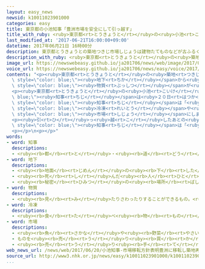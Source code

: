 ```yaml
---
layout: easy_news
newsid: k10011023901000
categories: easy
title: 東京都の小池知事「豊洲市場を安全にして引っ越す」
title_with_ruby: <ruby>東京都<rt>とうきょうと</rt></ruby>の<ruby>小池<rt>こいけ</rt></ruby><ruby>知事<rt>ちじ</rt></ruby>「<ruby>豊洲<rt>とよす</rt></ruby><ruby>市場<rt>しじょう</rt></ruby>を<ruby>安全<rt>あんぜん</rt></ruby>にして<ruby>引<rt>ひ</rt></ruby>っ<ruby>越<rt>こ</rt></ruby>す」
last_modified_at: '2017-06-21T16:00:00+09:00'
datetime: 2017年06月21日 16時00分
description: 東京都とうきょうとの築地つきじ市場しじょうは建物たてものなどが古ふるくなったため、去年きょねん１１月がつに新あたらしい豊洲とよす市場しじょうに引ひっ越こす予定よていでした。
description_with_ruby: <ruby>東京都<rt>とうきょうと</rt></ruby>の<ruby>築地<rt>つきじ</rt></ruby><ruby>市場<rt>しじょう</rt></ruby>は<ruby>建物<rt>たてもの</rt></ruby>などが<ruby>古<rt>ふる</rt></ruby>くなったため、<ruby>去年<rt>きょねん</rt></ruby>１１<ruby>月<rt>がつ</rt></ruby>に<ruby>新<rt>あたら</rt></ruby>しい<ruby>豊洲<rt>とよす</rt></ruby><ruby>市場<rt>しじょう</rt></ruby>に<ruby>引<rt>ひ</rt></ruby>っ<ruby>越<rt>こ</rt></ruby>す<ruby>予定<rt>よてい</rt></ruby>でした。
image_url: https://newswebeasy.github.io/ja201706/news/web/image/2017/06/21/k10011023901000.jpg
voice_url: https://newswebeasy.github.io/ja201706/news/easy/voice/2017/06/21/k10011023901000.mp3
contents: "<p><ruby>東京都<rt>とうきょうと</rt></ruby>の<ruby>築地<rt>つきじ</rt></ruby><ruby>市場<rt>しじょう</rt></ruby>は<ruby>建物<rt>たてもの</rt></ruby>などが<ruby>古<rt>ふる</rt></ruby>くなったため、<ruby>去年<rt>きょねん</rt></ruby>１１<ruby>月<rt>がつ</rt></ruby>に<ruby>新<rt>あたら</rt></ruby>しい<ruby>豊洲<rt>とよす</rt></ruby><ruby>市場<rt>しじょう</rt></ruby>に<ruby>引<rt>ひ</rt></ruby>っ<ruby>越<rt>こ</rt></ruby>す<ruby>予定<rt>よてい</rt></ruby>でした。しかし、<ruby>豊洲<rt>とよす</rt></ruby><ruby>市場<rt>しじょう</rt></ruby>の<span\
  \ style=\"color: blue;\"><ruby>地下<rt>ちか</rt></ruby></span>から<ruby>体<rt>からだ</rt></ruby>に<ruby>悪<rt>わる</rt></ruby>い<span\
  \ style=\"color: blue;\"><ruby>物質<rt>ぶっしつ</rt></ruby></span>が<ruby>見<rt>み</rt></ruby>つかったため、<ruby>引<rt>ひ</rt></ruby>っ<ruby>越<rt>こ</rt></ruby>すことができるかどうかわからなくなっていました。</p>\n\
  <p><ruby>東京都<rt>とうきょうと</rt></ruby>の<ruby>小池<rt>こいけ</rt></ruby><span style=\"color:\
  \ blue;\"><ruby>知事<rt>ちじ</rt></ruby></span>は<ruby>２０日<rt>はつか</rt></ruby>、これからの<ruby>計画<rt>けいかく</rt></ruby>について<ruby>話<rt>はな</rt></ruby>しました。<ruby>小池<rt>こいけ</rt></ruby><span\
  \ style=\"color: blue;\"><ruby>知事<rt>ちじ</rt></ruby></span>は「<ruby>豊洲<rt>とよす</rt></ruby><ruby>市場<rt>しじょう</rt></ruby>を<ruby>安全<rt>あんぜん</rt></ruby>にして、<ruby>引<rt>ひ</rt></ruby>っ<ruby>越<rt>こ</rt></ruby>します。<ruby>豊洲<rt>とよす</rt></ruby><ruby>市場<rt>しじょう</rt></ruby>は、<span\
  \ style=\"color: blue;\"><ruby>冷凍<rt>れいとう</rt></ruby></span>や<ruby>冷蔵<rt>れいぞう</rt></ruby>などの<ruby>技術<rt>ぎじゅつ</rt></ruby>が<ruby>高<rt>たか</rt></ruby>い<span\
  \ style=\"color: blue;\"><ruby>市場<rt>しじょう</rt></ruby></span>にします」と<ruby>言<rt>い</rt></ruby>いました。</p>\n\
  <p><ruby>引<rt>ひ</rt></ruby>っ<ruby>越<rt>こ</rt></ruby>したあとの<ruby>築地<rt>つきじ</rt></ruby><ruby>市場<rt>しじょう</rt></ruby>について、<ruby>小池<rt>こいけ</rt></ruby><span\
  \ style=\"color: blue;\"><ruby>知事<rt>ちじ</rt></ruby></span>は「<ruby>世界<rt>せかい</rt></ruby>で<ruby>有名<rt>ゆうめい</rt></ruby>な<ruby>築地<rt>つきじ</rt></ruby>という<ruby>場所<rt>ばしょ</rt></ruby>を<ruby>大切<rt>たいせつ</rt></ruby>にしたいです。<ruby>築地<rt>つきじ</rt></ruby><ruby>市場<rt>しじょう</rt></ruby>がある<ruby>場所<rt>ばしょ</rt></ruby>には、５<ruby>年<rt>ねん</rt></ruby>ぐらいで<ruby>新<rt>あたら</rt></ruby>しい<ruby>建物<rt>たてもの</rt></ruby>などをつくります。たくさんの<ruby>人<rt>ひと</rt></ruby>が<ruby>食<rt>た</rt></ruby>べ<ruby>物<rt>もの</rt></ruby>を<ruby>楽<rt>たの</rt></ruby>しむことができるような<ruby>場所<rt>ばしょ</rt></ruby>にしたいと<ruby>考<rt>かんが</rt></ruby>えています」と<ruby>言<rt>い</rt></ruby>いました。</p>\n\
  <p></p>\n<p></p>"
words:
- word: 知事
  descriptions:
  - <ruby><rb>都</rb><rt>と</rt></ruby>・<ruby><rb>道</rb><rt>どう</rt></ruby>・<ruby><rb>府</rb><rt>ふ</rt></ruby>・<ruby><rb>県</rb><rt>けん</rt></ruby>などの<ruby><rb>政治</rb><rt>せいじ</rt></ruby>をとる、いちばん<ruby><rb>上</rb><rt>うえ</rt></ruby>の<ruby><rb>役目</rb><rt>やくめ</rt></ruby>。また、その<ruby><rb>人</rb><rt>ひと</rt></ruby>。
- word: 地下
  descriptions:
  - <ruby><rb>地面</rb><rt>じめん</rt></ruby>の<ruby><rb>下</rb><rt>した</rt></ruby>。<ruby><rb>地中</rb><rt>ちちゅう</rt></ruby>。
  - <ruby><rb>死</rb><rt>し</rt></ruby>んだ<ruby><rb>人</rb><rt>ひと</rt></ruby>の<ruby><rb>行</rb><rt>い</rt></ruby>く<ruby><rb>世</rb><rt>よ</rt></ruby>。あの<ruby><rb>世</rb><rt>よ</rt></ruby>。
  - <ruby><rb>秘密</rb><rt>ひみつ</rt></ruby>の<ruby><rb>場所</rb><rt>ばしょ</rt></ruby>。
- word: 物質
  descriptions:
  - <ruby><rb>見</rb><rt>み</rt></ruby>たりさわったりすることができるもの。<ruby><rb>品物</rb><rt>しなもの</rt></ruby>。
- word: 冷凍
  descriptions:
  - <ruby><rb>食</rb><rt>た</rt></ruby>べ<ruby><rb>物</rb><rt>もの</rt></ruby>を<ruby><rb>長</rb><rt>なが</rt></ruby>くもたせるために、<ruby><rb>凍</rb><rt>こお</rt></ruby>らせること。
- word: 市場
  descriptions:
  - <ruby><rb>魚</rb><rt>さかな</rt></ruby>や<ruby><rb>野菜</rb><rt>やさい</rt></ruby>などを、<ruby><rb>決</rb><rt>き</rt></ruby>まった<ruby><rb>時</rb><rt>とき</rt></ruby>にせり<ruby><rb>売</rb><rt>う</rt></ruby>りする<ruby><rb>所</rb><rt>ところ</rt></ruby>。いちば。
  - ものを<ruby><rb>売</rb><rt>う</rt></ruby>り<ruby><rb>買</rb><rt>か</rt></ruby>いする<ruby><rb>範囲</rb><rt>はんい</rt></ruby>。マーケット。
  - <ruby><rb>売</rb><rt>う</rt></ruby>り<ruby><rb>手</rb><rt>て</rt></ruby>と<ruby><rb>買</rb><rt>か</rt></ruby>い<ruby><rb>手</rb><rt>て</rt></ruby>との<ruby><rb>間</rb><rt>あいだ</rt></ruby>で<ruby><rb>取</rb><rt>と</rt></ruby>り<ruby><rb>引</rb><rt>ひ</rt></ruby>きを<ruby><rb>行</rb><rt>おこな</rt></ruby>う<ruby><rb>所</rb><rt>ところ</rt></ruby>。
web_news_url: /news/web/2017/06/20/小池知事-市場移転方針表明豊洲に移転し築地再開発/
source_url: http://www3.nhk.or.jp/news/easy/k10011023901000/k10011023901000.html
...
```

